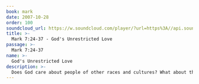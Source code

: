 ```yaml
---
book: mark
date: 2007-10-28
order: 100
soundcloud_url: https://w.soundcloud.com/player/?url=https%3A//api.soundcloud.com/tracks/
title: >-
  Mark 7:24-37 - God's Unrestricted Love
passage: >-
  Mark 7:24-37
name: >-
  God's Unrestricted Love
description: >-
  Does God care about people of other races and cultures? What about the physically disabled? Is God's love restricted only to "my kind"? No way!
---
```


